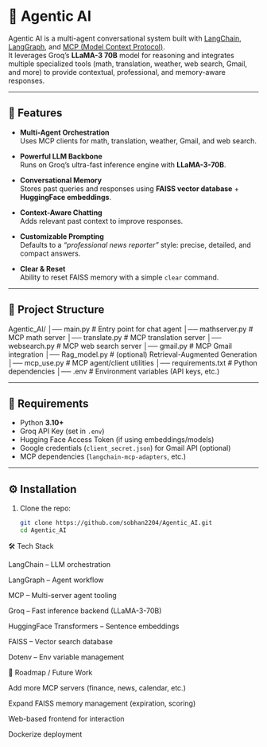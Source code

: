 # 🧠 Agentic AI

Agentic AI is a multi-agent conversational system built with [LangChain](https://www.langchain.com/), [LangGraph](https://www.langchain.com/langgraph), and [MCP (Model Context Protocol)](https://github.com/modelcontextprotocol).  
It leverages Groq’s **LLaMA-3 70B** model for reasoning and integrates multiple specialized tools (math, translation, weather, web search, Gmail, and more) to provide contextual, professional, and memory-aware responses.

---

## 🚀 Features

- **Multi-Agent Orchestration**  
  Uses MCP clients for math, translation, weather, Gmail, and web search.
  
- **Powerful LLM Backbone**  
  Runs on Groq’s ultra-fast inference engine with **LLaMA-3-70B**.

- **Conversational Memory**  
  Stores past queries and responses using **FAISS vector database** + **HuggingFace embeddings**.

- **Context-Aware Chatting**  
  Adds relevant past context to improve responses.

- **Customizable Prompting**  
  Defaults to a *“professional news reporter”* style: precise, detailed, and compact answers.

- **Clear & Reset**  
  Ability to reset FAISS memory with a simple `clear` command.

---

## 📂 Project Structure
Agentic_AI/
│── main.py # Entry point for chat agent
│── mathserver.py # MCP math server
│── translate.py # MCP translation server
│── websearch.py # MCP web search server
│── gmail.py # MCP Gmail integration
│── Rag_model.py # (optional) Retrieval-Augmented Generation
│── mcp_use.py # MCP agent/client utilities
│── requirements.txt # Python dependencies
│── .env # Environment variables (API keys, etc.)

---

## 🔑 Requirements

- Python **3.10+**
- Groq API Key (set in `.env`)
- Hugging Face Access Token (if using embeddings/models)
- Google credentials (`client_secret.json`) for Gmail API (optional)
- MCP dependencies (`langchain-mcp-adapters`, etc.)

---

## ⚙️ Installation

1. Clone the repo:
   ```bash
   git clone https://github.com/sobhan2204/Agentic_AI.git
   cd Agentic_AI
🛠️ Tech Stack

LangChain
 – LLM orchestration

LangGraph
 – Agent workflow

MCP
 – Multi-server agent tooling

Groq
 – Fast inference backend (LLaMA-3-70B)

HuggingFace Transformers
 – Sentence embeddings

FAISS
 – Vector search database

Dotenv
 – Env variable management
 
 📌 Roadmap / Future Work

Add more MCP servers (finance, news, calendar, etc.)

Expand FAISS memory management (expiration, scoring)

Web-based frontend for interaction

Dockerize deployment
